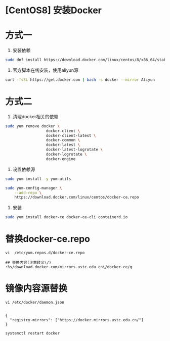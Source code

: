 # [CentOS8] 安装Docker

# 方式一

1.  安装依赖

```bash
sudo dnf install https://download.docker.com/linux/centos/8/x86_64/stable/Packages/containerd.io-1.3.9-3.1.el8.x86_64.rpm
```

1.  官方脚本在线安装，使用aliyun源

```bash
curl -fsSL https://get.docker.com | bash -s docker --mirror Aliyun
```

# 方式二

1.  清理docker相关的依赖

```bash
sudo yum remove docker \
                  docker-client \
                  docker-client-latest \
                  docker-common \
                  docker-latest \
                  docker-latest-logrotate \
                  docker-logrotate \
                  docker-engine
```

1.  设置依赖源

```bash
sudo yum install -y yum-utils

sudo yum-config-manager \
    --add-repo \
    https://download.docker.com/linux/centos/docker-ce.repo
```

1.  安装

```bash
sudo yum install docker-ce docker-ce-cli containerd.io
```

# 替换docker-ce.repo

```
vi  /etc/yum.repos.d/docker-ce.repo

## 替换内容(注意转义\/)
:%s/download.docker.com/mirrors.ustc.edu.cn\/docker-ce/g
```

# 镜像内容源替换

```
vi /etc/docker/daemon.json


{
  "registry-mirrors": ["https://docker.mirrors.ustc.edu.cn/"]
}

systemctl restart docker
```
